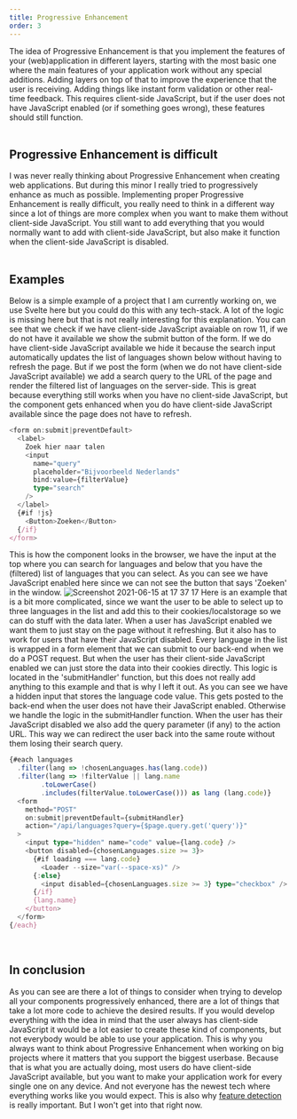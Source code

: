 ```yaml
---
title: Progressive Enhancement
order: 3
---
```


The idea of Progressive Enhancement is that you implement the features of your (web)application in different layers, starting with the most basic one where the main features of your application work without any special additions. Adding layers on top of that to improve the experience that the user is receiving. Adding things like instant form validation or other real-time feedback. This requires client-side JavaScript, but if the user does not have JavaScript enabled (or if something goes wrong), these features should still function.  
&nbsp;  
## Progressive Enhancement is difficult
I was never really thinking about Progressive Enhancement when creating web applications. But during this minor I really tried to progressively enhance as much as possible. Implementing proper Progressive Enhancement is really difficult, you really need to think in a different way since a lot of things are more complex when you want to make them without client-side JavaScript. You still want to add everything that you would normally want to add with client-side JavaScript, but also make it function when the client-side JavaScript is disabled.  
&nbsp;  
## Examples
Below is a simple example of a project that I am currently working on, we use Svelte here but you could do this with any tech-stack. A lot of the logic is missing here but that is not really interesting for this explanation. You can see that we check if we have client-side JavaScript avaiable on row 11, if we do not have it available we show the submit button of the form. If we do have client-side JavaScript available we hide it because the search input automatically updates the list of languages shown below without having to refresh the page. But if we post the form (when we do not have client-side JavaScript available) we add a search query to the URL of the page and render the filtered list of languages on the server-side. This is great because everything still works when you have no client-side JavaScript, but the component gets enhanced when you do have client-side JavaScript available since the page does not have to refresh.
```ts
<form on:submit|preventDefault>
  <label>
    Zoek hier naar talen
    <input
      name="query"
      placeholder="Bijvoorbeeld Nederlands"
      bind:value={filterValue}
      type="search"
    />
  </label>
  {#if !js}
    <Button>Zoeken</Button>
  {/if}
</form>
```
This is how the component looks in the browser, we have the input at the top where you can search for languages and below that you have the (filtered) list of languages that you can select. As you can see we have JavaScript enabled here since we can not see the button that says 'Zoeken' in the window.
![Screenshot 2021-06-15 at 17 37 17](https://user-images.githubusercontent.com/10921830/122082495-579a8b80-ce00-11eb-9322-b78caae70a6b.png)
Here is an example that is a bit more complicated, since we want the user to be able to select up to three languages in the list and add this to their cookies/localstorage so we can do stuff with the data later. When a user has JavaScript enabled we want them to just stay on the page without it refreshing. But it also has to work for users that have their JavaScript disabled. Every language in the list is wrapped in a form element that we can submit to our back-end when we do a POST request. But when the user has their client-side JavaScript enabled we can just store the data into their cookies directly. This logic is located in the 'submitHandler' function, but this does not really add anything to this example and that is why I left it out. As you can see we have a hidden input that stores the language code value. This gets posted to the back-end when the user does not have their JavaScript enabled. Otherwise we handle the logic in the submitHandler function. When the user has their JavaScript disabled we also add the query parameter (if any) to the action URL. This way we can redirect the user back into the same route without them losing their search query.
```ts
{#each languages
  .filter(lang => !chosenLanguages.has(lang.code))
  .filter(lang => !filterValue || lang.name
        .toLowerCase()
        .includes(filterValue.toLowerCase())) as lang (lang.code)}
  <form
    method="POST"
    on:submit|preventDefault={submitHandler}
    action="/api/languages?query={$page.query.get('query')}"
  >
    <input type="hidden" name="code" value={lang.code} />
    <button disabled={chosenLanguages.size >= 3}>
      {#if loading === lang.code}
        <Loader --size="var(--space-xs)" />
      {:else}
        <input disabled={chosenLanguages.size >= 3} type="checkbox" />
      {/if}
      {lang.name}
    </button>
  </form>
{/each}
```
&nbsp;  
## In conclusion
As you can see are there a lot of things to consider when trying to develop all your components progressively enhanced, there are a lot of things that take a lot more code to achieve the desired results. If you would develop everything with the idea in mind that the user always has client-side JavaScript it would be a lot easier to create these kind of components, but not everybody would be able to use your application. This is why you always want to think about Progressive Enhancement when working on big projects where it matters that you support the biggest userbase. Because that is what you are actually doing, most users do have client-side JavaScript available, but you want to make your application work for every single one on any device. And not everyone has the newest tech where everything works like you would expect. This is also why [feature detection](https://developer.mozilla.org/en-US/docs/Learn/Tools_and_testing/Cross_browser_testing/Feature_detection) is really important. But I won't get into that right now.
&nbsp;  
